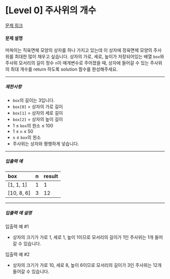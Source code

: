 # [Level 0] 주사위의 개수

[문제 링크](https://school.programmers.co.kr/learn/courses/30/lessons/120845)

#### 문제 설명

머쓱이는 직육면체 모양의 상자를 하나 가지고 있는데 이 상자에 정육면체 모양의 주사위를 최대한 많이 채우고 싶습니다. 상자의 가로, 세로, 높이가 저장되어있는 배열 ```box```와 주사위 모서리의 길이 정수 ```n```이 매개변수로 주어졌을 때, 상자에 들어갈 수 있는 주사위의 최대 개수를 return 하도록 solution 함수를 완성해주세요.

---

##### 제한사항

- ```box```의 길이는 3입니다.
- ```box[0]``` = 상자의 가로 길이
- ```box[1]``` = 상자의 세로 길이
- ```box[2]``` = 상자의 높이 길이
- 1 ≤ ```box```의 원소 ≤ 100
- 1 ≤ ```n``` ≤ 50
- ```n``` ≤ ```box```의 원소
- 주사위는 상자와 평행하게 넣습니다.

---

##### 입출력 예

|box|n|result|
|:---|:---|:---|
|[1, 1, 1]|1|1|
|[10, 8, 6]|3|12|

---

##### 입출력 예 설명

입출력 예 #1

- 상자의 크기가 가로 1, 세로 1, 높이 1이므로 모서리의 길이가 1인 주사위는 1개 들어갈 수 있습니다.

입출력 예 #2

- 상자의 크기가 가로 10, 세로 8, 높이 6이므로 모서리의 길이가 3인 주사위는 12개 들어갈 수 있습니다.
